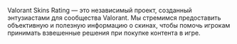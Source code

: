 Valorant Skins Rating — это независимый проект, созданный энтузиастами для сообщества Valorant. Мы стремимся предоставить объективную и полезную информацию о скинах, чтобы помочь игрокам принимать взвешенные решения при покупке контента в игре.